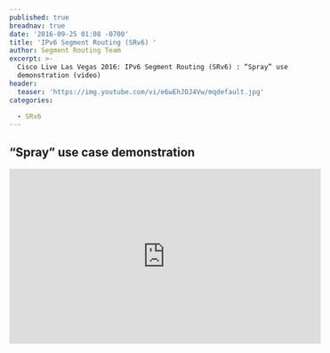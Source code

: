 ```yaml
---
published: true
breadnav: true
date: '2016-09-25 01:08 -0700'
title: 'IPv6 Segment Routing (SRv6) '
author: Segment Routing Team
excerpt: >-
  Cisco Live Las Vegas 2016: IPv6 Segment Routing (SRv6) : “Spray” use case
  demonstration (video)
header:
  teaser: 'https://img.youtube.com/vi/e6wEhJOJ4Vw/mqdefault.jpg'
categories:

  - SRv6
---
```

## “Spray” use case demonstration   

<iframe width="560" height="315" src="https://www.youtube.com/embed/e6wEhJOJ4Vw" frameborder="0" allowfullscreen></iframe>
